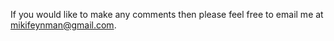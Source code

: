 
If you would like to make any comments then please feel free to email me at mikifeynman@gmail.com.
